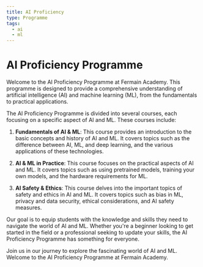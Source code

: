 ```yaml
---
title: AI Proficiency
type: Programme
tags:
  - ai
  - ml
---
```


# AI Proficiency Programme

Welcome to the AI Proficiency Programme at Fermain Academy. This programme is designed to provide a comprehensive understanding of artificial intelligence (AI) and machine learning (ML), from the fundamentals to practical applications.

The AI Proficiency Programme is divided into several courses, each focusing on a specific aspect of AI and ML. These courses include:

1. **Fundamentals of AI & ML**: This course provides an introduction to the basic concepts and history of AI and ML. It covers topics such as the difference between AI, ML, and deep learning, and the various applications of these technologies.

2. **AI & ML in Practice**: This course focuses on the practical aspects of AI and ML. It covers topics such as using pretrained models, training your own models, and the hardware requirements for ML.

3. **AI Safety & Ethics**: This course delves into the important topics of safety and ethics in AI and ML. It covers topics such as bias in ML, privacy and data security, ethical considerations, and AI safety measures.

Our goal is to equip students with the knowledge and skills they need to navigate the world of AI and ML. Whether you're a beginner looking to get started in the field or a professional seeking to update your skills, the AI Proficiency Programme has something for everyone.

Join us in our journey to explore the fascinating world of AI and ML. Welcome to the AI Proficiency Programme at Fermain Academy.
